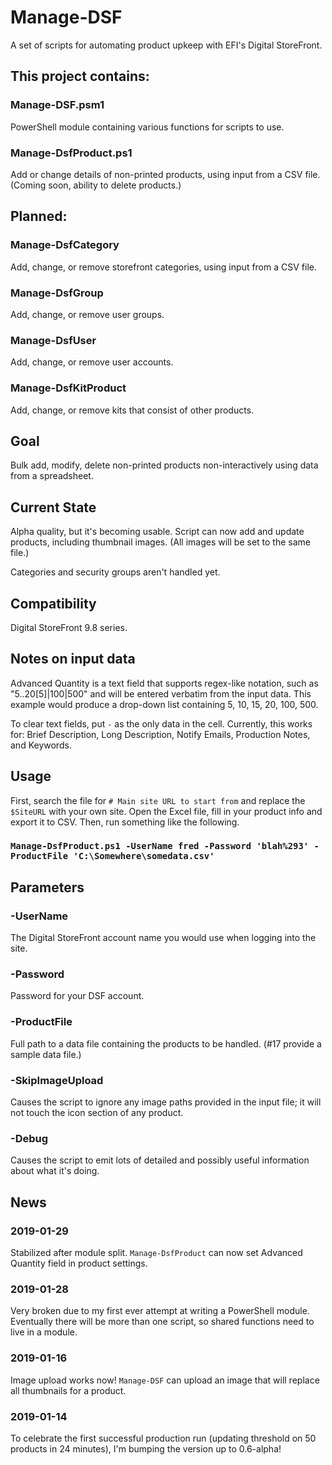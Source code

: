 # Manage-DSF
A set of scripts for automating product upkeep with EFI's Digital StoreFront.

## This project contains:
### Manage-DSF.psm1
PowerShell module containing various functions for scripts to use.
### Manage-DsfProduct.ps1
Add or change details of non-printed products, using input from a CSV file.  (Coming soon, ability to delete products.)

## Planned:
### Manage-DsfCategory
Add, change, or remove storefront categories, using input from a CSV file.
### Manage-DsfGroup
Add, change, or remove user groups.
### Manage-DsfUser
Add, change, or remove user accounts.
### Manage-DsfKitProduct
Add, change, or remove kits that consist of other products.

## Goal
Bulk add, modify, delete non-printed products non-interactively using data from a spreadsheet.

## Current State
Alpha quality, but it's becoming usable.  Script can now add and update products, including thumbnail images.  (All images will be set to the same file.)

Categories and security groups aren't handled yet.

## Compatibility
Digital StoreFront 9.8 series.

## Notes on input data
Advanced Quantity is a text field that supports regex-like notation, such as "5..20[5]|100|500" and will be entered verbatim from the input data.  This example would produce a drop-down list containing 5, 10, 15, 20, 100, 500.

To clear text fields, put `-` as the only data in the cell.  Currently, this works for:  Brief Description, Long Description, Notify Emails, Production Notes, and Keywords.

## Usage
First, search the file for `# Main site URL to start from` and replace the `$SiteURL` with your own site.  Open the Excel file, fill in your product info and export it to CSV.  Then, run something like the following.

### `Manage-DsfProduct.ps1 -UserName fred -Password 'blah%293' -ProductFile 'C:\Somewhere\somedata.csv'`

## Parameters
### -UserName
The Digital StoreFront account name you would use when logging into the site.
### -Password
Password for your DSF account.
### -ProductFile
Full path to a data file containing the products to be handled.  (#17 provide a sample data file.)
### -SkipImageUpload
Causes the script to ignore any image paths provided in the input file; it will not touch the icon section of any product.
### -Debug
Causes the script to emit lots of detailed and possibly useful information about what it's doing.

## News
### 2019-01-29
Stabilized after module split.  `Manage-DsfProduct` can now set Advanced Quantity field in product settings.
### 2019-01-28
Very broken due to my first ever attempt at writing a PowerShell module.  Eventually there will be more than one script, so shared functions need to live in a module.
### 2019-01-16
Image upload works now!  `Manage-DSF` can upload an image that will replace all thumbnails for a product.
### 2019-01-14
To celebrate the first successful production run (updating threshold on 50 products in 24 minutes), I'm bumping the version up to 0.6-alpha!
